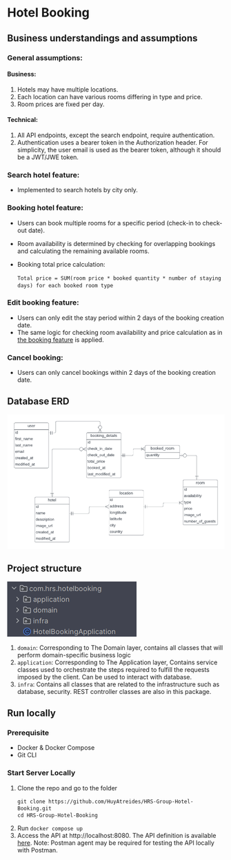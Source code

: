 # Hotel Booking
## Business understandings and assumptions
### General assumptions:
#### Business:
1. Hotels may have multiple locations.
2. Each location can have various rooms differing in type and price.
3. Room prices are fixed per day.
#### Technical:
1. All API endpoints, except the search endpoint, require authentication.
2. Authentication uses a bearer token in the Authorization header. For simplicity, the user email is used as the bearer token, although it should be a JWT/JWE token.
### Search hotel feature:
- Implemented to search hotels by city only.
### Booking hotel feature:
- Users can book multiple rooms for a specific period (check-in to check-out date). 
- Room availability is determined by checking for overlapping bookings and calculating the remaining available rooms.
- Booking total price calculation:

  `Total price = SUM(room price * booked quantity * number of staying days) for each booked room type`

### Edit booking feature:
- Users can only edit the stay period within 2 days of the booking creation date.
- The same logic for checking room availability and price calculation as in [the booking feature](#booking-hotel-feature) is applied.
### Cancel booking:
- Users can only cancel bookings within 2 days of the booking creation date.
## Database ERD

![](./hotel_booking_erd.png)

## Project structure
![img.png](folder_structure.png)

1. `domain`: Corresponding to The Domain layer, contains all classes that will perform domain-specific business logic
2. `application`: Corresponding to The Application layer, Contains service classes used to orchestrate the steps required to fulfill the requests imposed by the client. Can be used to interact with database.
3. `infra`: Contains all classes that are related to the infrastructure such as database, security. REST controller classes are also in this package.
## Run locally
### Prerequisite
- Docker & Docker Compose
- Git CLI
### Start Server Locally
1. Clone the repo and go to the folder
    ```
    git clone https://github.com/HuyAtreides/HRS-Group-Hotel-Booking.git
    cd HRS-Group-Hotel-Booking
    ```
2. Run `docker compose up`
3. Access the API at http://localhost:8080. The API definition is available [here](https://www.postman.com/martian-meadow-963625/workspace/hrs-group-hotel-booking/api/3dbc78e0-7f0d-4d05-ae92-ce54b430aa90/definition/071b0c7e-6f2e-4cba-8f8d-a47f55ddefe5). Note: Postman agent may be required for testing the API locally with Postman.





